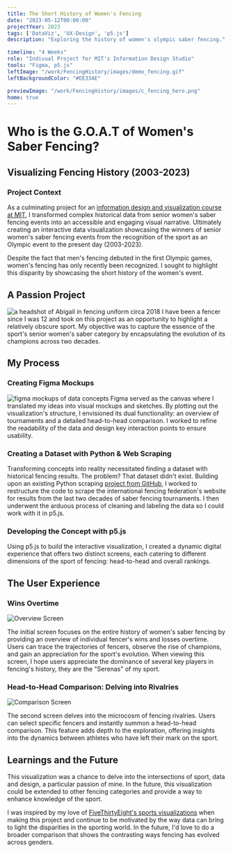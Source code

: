 ```yaml
---
title: The Short History of Women's Fencing
date: "2023-05-12T00:00:00"
projectYear: 2023
tags: ['DataViz', 'UX-Design', 'p5.js']
description: "Exploring the history of women's olympic saber fencing."

timeline: "4 Weeks"
role: "Indivual Project for MIT's Information Design Studio"
tools: "Figma, p5.js"
leftImage: "/work/FencingHistory/images/demo_fencing.gif"
leftBackgroundColor: "#EE334E"

previewImage: "/work/FencingHistory/images/c_fencing_hero.png"
home: true
---
```


# Who is the G.O.A.T of Women's Saber Fencing?

## Visualizing Fencing History (2003-2023)
### Project Context
As a culminating project for an [information design and visualization course at MIT](https://infodesign.mit.edu/), I transformed complex historical data from senior women's saber fencing events into an accessible and engaging visual narrative. Ultimately creating an interactive data visualization showcasing the winners of senior women's saber fencing events from the recognition of the sport as an Olympic event to the present day (2003-2023). 

Despite the fact that men's fencing debuted in the first Olympic games, women's fencing has only recently been recognized. I sought to highlight this disparity by showcasing the short history of the women's event.

## A Passion Project
![a headshot of Abigail in fencing uniform circa 2018](/work/FencingHistory/images/headshot.jpeg)
I have been a fencer since I was 12 and took on this project as an opportunity to highlight a relatively obscure sport. My objective was to capture the essence of the sport's senior women's saber category by encapsulating the evolution of its champions across two decades.

## My Process
### Creating Figma Mockups
![figma mockups of data concepts](/work/FencingHistory/images/mockups.png)
Figma served as the canvas where I translated my ideas into visual mockups and sketches. By plotting out the visualization's structure, I envisioned its dual functionality: an overview of tournaments and a detailed head-to-head comparison. I worked to refine the readability of the data and design key interaction points to ensure usability.

### Creating a Dataset with Python & Web Scraping
Transforming concepts into reality necessitated finding a dataset with historical fencing results. The problem? That dataset didn't exist. Building upon an existing Python scraping [project from GitHub](https://github.com/amichaelsen/fie-fencing-dataset), I worked to restructure the code to scrape the international fencing federation's website for results from the last two decades of saber fencing tournaments. I then underwent the arduous process of cleaning and labeling the data so I could work with it in p5.js.

### Developing the Concept with p5.js 
Using p5.js to build the interactive visualization, I created a dynamic digital experience that offers two distinct screens, each catering to different dimensions of the sport of fencing: head-to-head and overall rankings.

## The User Experience
### Wins Overtime
![Overview Screen](/work/FencingHistory/images/homescreen.png)

The initial screen focuses on the entire history of women's saber fencing by providing an overview of individual fencer's wins and losses overtime. Users can trace the trajectories of fencers, observe the rise of champions, and gain an appreciation for the sport's evolution. When viewing this screen, I hope users appreciate the dominance of several key players in fencing's history, they are the "Serenas" of my sport.

### Head-to-Head Comparison: Delving into Rivalries
![Comparison Screen](/work/FencingHistory/images/head-to-head.png)

The second screen delves into the microcosm of fencing rivalries. Users can select specific fencers and instantly summon a head-to-head comparison. This feature adds depth to the exploration, offering insights into the dynamics between athletes who have left their mark on the sport.

## Learnings and the Future
This visualization was a chance to delve into the intersections of sport, data and design, a particular passion of mine. 
In the future, this visualization could be extended to other fencing categories and provide a way to enhance knowledge of the sport. 

I was inspired by my love of [FiveThirtyEight's sports visualizations](https://projects.fivethirtyeight.com/nba-player-ratings/) when making this project and continue to be motivated by the way data can bring to light the disparities in the sporting world. In the future, I'd love to do a broader comparison that shows the contrasting ways fencing has evolved across genders. 



